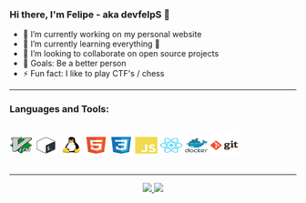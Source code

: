 ### Hi there, I'm Felipe - aka devfelpS 👋

- 🔭 I’m currently working on my personal website
- 🌱 I’m currently learning everything 🤣
- 👯 I’m looking to collaborate on open source projects
- 🥅 Goals: Be a better person
- ⚡ Fun fact: I like to play CTF's / chess

---

### Languages and Tools:

<div style="display: inline_block"><br>
  <img align="center" alt="devfelpSs-vim" height="30" width="40" src="https://raw.githubusercontent.com/devicons/devicon/master/icons/vim/vim-original.svg">
  <img align="center" alt="devfelpSs-term" height="30" width="40" src="https://raw.githubusercontent.com/devicons/devicon/master/icons/bash/bash-original.svg">
  <img align="center" alt="devfelpSs-linux" height="30" width="40" src="https://raw.githubusercontent.com/devicons/devicon/master/icons/linux/linux-original.svg">
  <img align="center" alt="devfelpSs-HTML" height="30" width="40" src="https://raw.githubusercontent.com/devicons/devicon/master/icons/html5/html5-original.svg">
  <img align="center" alt="devfelpSs-CSS" height="30" width="40" src="https://raw.githubusercontent.com/devicons/devicon/master/icons/css3/css3-original.svg">
  <img align="center" alt="devfelpSs-Js" height="30" width="40" src="https://raw.githubusercontent.com/devicons/devicon/master/icons/javascript/javascript-plain.svg">
  <img align="center" alt="devfelpSs-React" height="30" width="40" src="https://raw.githubusercontent.com/devicons/devicon/master/icons/react/react-original.svg">
  <img align="center" alt="devfelpSs-docker" height="30" width="40" src="https://raw.githubusercontent.com/devicons/devicon/master/icons/docker/docker-original-wordmark.svg">
  <img align="center" alt="devfelpSs-git" height="40" width="50" src="https://raw.githubusercontent.com/devicons/devicon/master/icons/git/git-original-wordmark.svg">
</div>

<br />

---

<div align="center">
  <a href="https://github.com/devfelpSs">
  <img height="180em" src="https://github-readme-stats.vercel.app/api?username=devfelpSs&show_icons=true&theme=dark&include_all_commits=true&count_private=true"/>
  <img height="180em" src="https://github-readme-stats.vercel.app/api/top-langs/?username=devfelpSs&layout=compact&langs_count=7&theme=dark"/>
</div>
<!--[website]: https://devfelps.com
[linkedin]: https://www.linkedin.com/in/devfelps/
[email]: mailto:devfelps@outlook.com
[facebook]: https://www.facebook.com/fdsouza99/


### Connect with me:

[<img align="left" alt="devfelps.com" width="22px" src="https://raw.githubusercontent.com/iconic/open-iconic/master/svg/globe.svg" />][website]
[<img align="left" alt="devfelpSs | LinkedIn" width="22px" src="https://raw.githubusercontent.com/devicons/devicon/master/icons/linkedin/linkedin-original.svg" />][linkedin]
[<img align="left" alt="devfelpSs | Email" width="22px" src="" />][email]
[<img align="left" alt="devfelpSs | Twitter" width="22px" src="https://cdn.jsdelivr.net/npm/simple-icons@v3/icons/twitter.svg" />][twitter]
[<img align="left" alt="devfelpSs | Instagram" width="22px" src="https://cdn.jsdelivr.net/npm/simple-icons@v3/icons/instagram.svg" />][instagram]
-->
